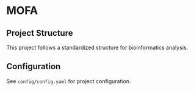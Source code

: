# MOFA

## Project Structure

This project follows a standardized structure for bioinformatics analysis.

## Configuration

See `config/config.yaml` for project configuration.

